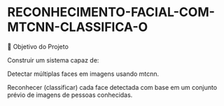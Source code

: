 # RECONHECIMENTO-FACIAL-COM-MTCNN-CLASSIFICA-O

🎯 Objetivo do Projeto

Construir um sistema capaz de:

  Detectar múltiplas faces em imagens usando mtcnn.
  
  Reconhecer (classificar) cada face detectada com base em um conjunto prévio de imagens de pessoas conhecidas.


